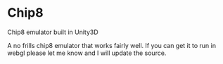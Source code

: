 # Chip8
Chip8 emulator built in Unity3D

A no frills chip8 emulator that works fairly well. 
If you can get it to run in webgl please let me know and I will update the source.

